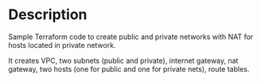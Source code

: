 # Description

Sample Terraform code to create public and private networks with NAT
for hosts located in private network.

It creates VPC, two subnets (public and private), internet gateway,
nat gateway, two hosts (one for public and one for private nets), route tables.
